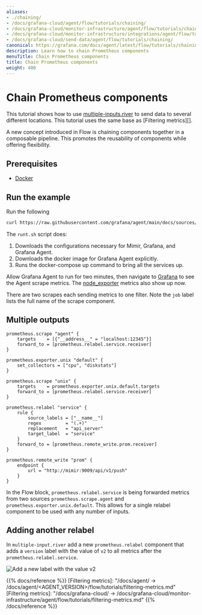 ```yaml
---
aliases:
- ./chaining/
- /docs/grafana-cloud/agent/flow/tutorials/chaining/
- /docs/grafana-cloud/monitor-infrastructure/agent/flow/tutorials/chaining/
- /docs/grafana-cloud/monitor-infrastructure/integrations/agent/flow/tutorials/chaining/
- /docs/grafana-cloud/send-data/agent/flow/tutorials/chaining/
canonical: https://grafana.com/docs/agent/latest/flow/tutorials/chaining/
description: Learn how to chain Prometheus components
menuTitle: Chain Prometheus components
title: Chain Prometheus components
weight: 400
---
```


# Chain Prometheus components

This tutorial shows how to use [multiple-inputs.river][] to send data to several different locations. This tutorial uses the same base as [Filtering metrics][].

A new concept introduced in Flow is chaining components together in a composable pipeline. This promotes the reusability of components while offering flexibility.

## Prerequisites

* [Docker](https://www.docker.com/products/docker-desktop)

## Run the example

Run the following

```bash
curl https://raw.githubusercontent.com/grafana/agent/main/docs/sources/flow/tutorials/assets/runt.sh -O && bash ./runt.sh multiple-inputs.river
```

The `runt.sh` script does:

1. Downloads the configurations necessary for Mimir, Grafana, and Grafana Agent.
2. Downloads the docker image for Grafana Agent explicitly.
3. Runs the docker-compose up command to bring all the services up.

Allow Grafana Agent to run for two minutes, then navigate to [Grafana][] to see the Agent scrape metrics. The [node_exporter][] metrics also show up now.

There are two scrapes each sending metrics to one filter. Note the `job` label lists the full name of the scrape component.

## Multiple outputs

```river
prometheus.scrape "agent" {
    targets    = [{"__address__" = "localhost:12345"}]
    forward_to = [prometheus.relabel.service.receiver]
}

prometheus.exporter.unix "default" {
    set_collectors = ["cpu", "diskstats"]
}

prometheus.scrape "unix" {
    targets    = prometheus.exporter.unix.default.targets
    forward_to = [prometheus.relabel.service.receiver]
}

prometheus.relabel "service" {
    rule {
        source_labels = ["__name__"]
        regex         = "(.+)"
        replacement   = "api_server"
        target_label  = "service"
    }
    forward_to = [prometheus.remote_write.prom.receiver]
}

prometheus.remote_write "prom" {
    endpoint {
        url = "http://mimir:9009/api/v1/push"
    }
}
```

In the Flow block, `prometheus.relabel.service` is being forwarded metrics from two sources `prometheus.scrape.agent` and `prometheus.exporter.unix.default`. This allows for a single relabel component to be used with any number of inputs.

## Adding another relabel

In `multiple-input.river` add a new `prometheus.relabel` component that adds a `version` label with the value of `v2` to all metrics after the `prometheus.relabel.service`.

![Add a new label with the value v2](/media/docs/agent/screenshot-grafana-agent-chaining-scrape-v2.png)

[multiple-inputs.river]: https://grafana.com/docs/agent/<AGENT_VERSION>/flow/tutorials/assets/flow_configs/multiple-inputs.river
[Grafana]: http://localhost:3000/explore?orgId=1&left=%5B%22now-1h%22,%22now%22,%22Mimir%22,%7B%22refId%22:%22A%22,%22instant%22:true,%22range%22:true,%22exemplar%22:true,%22expr%22:%22agent_build_info%7B%7D%22%7D%5D
[node_exporter]: http://localhost:3000/explore?orgId=1&left=%5B%22now-1h%22,%22now%22,%22Mimir%22,%7B%22refId%22:%22A%22,%22instant%22:true,%22range%22:true,%22exemplar%22:true,%22expr%22:%22node_cpu_seconds_total%22%7D%5D

{{% docs/reference %}}
[Filtering metrics]: "/docs/agent/ -> /docs/agent/<AGENT_VERSION>/flow/tutorials/filtering-metrics.md"
[Filtering metrics]: "/docs/grafana-cloud/ -> /docs/grafana-cloud/monitor-infrastructure/agent/flow/tutorials/filtering-metrics.md"
{{% /docs/reference %}}
